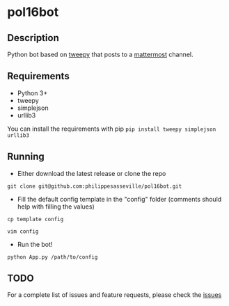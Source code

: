 # pol16bot
## Description

Python bot based on [tweepy](https://github.com/tweepy/tweepy) that posts to a [mattermost](https://www.mattermost.org/) channel.

## Requirements
* Python 3+
* tweepy
* simplejson
* urllib3

You can install the requirements with pip
`pip install tweepy simplejson urllib3`

## Running

* Either download the latest release or clone the repo

`git clone git@github.com:philippesasseville/pol16bot.git`

* Fill the default config template in the "config" folder (comments should help with filling the values)

`cp template config`

`vim config`

* Run the bot!

`python App.py /path/to/config`

## TODO

For a complete list of issues and feature requests, please check the [issues](https://github.com/philippesasseville/pol16bot/issues)

